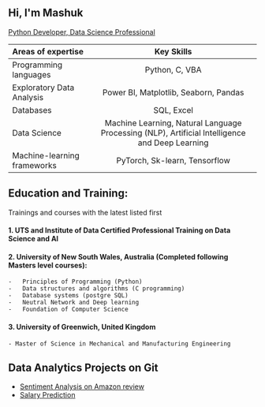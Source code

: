 ## Hi, I'm Mashuk 
[Python Developer, Data Science Professional](https://github.com/mashukul/data_analytics/tree/main)

| Areas of expertise      | Key Skills |
| :---        |    :----:   |
| Programming languages      | Python, C, VBA       |
| Exploratory Data Analysis   | Power BI, Matplotlib, Seaborn, Pandas       |
| Databases  | SQL, Excel        |
| Data Science   | Machine Learning, Natural Language Processing (NLP), Artificial Intelligence and Deep Learning       |
| Machine-learning frameworks   | PyTorch, Sk-learn, Tensorflow        | 

## Education and Training:

Trainings and courses with the latest listed first

#### 1. UTS and Institute of Data Certified Professional Training on Data Science and AI
#### 2. University of New South Wales, Australia (Completed following Masters level courses):
    -	Principles of Programming (Python)
    -	Data structures and algorithms (C programming)
    -	Database systems (postgre SQL)
    -	Neutral Network and Deep learning
    -	Foundation of Computer Science

#### 3. University of Greenwich, United Kingdom
    - Master of Science in Mechanical and Manufacturing Engineering

## Data Analytics Projects on Git
* [Sentiment Analysis on Amazon review](https://github.com/mashukul/data_analytics/tree/main/Data%20Projects/Review%20Sentiment%20Analysis)
* [Salary Prediction](https://github.com/mashukul/data_analytics/tree/main/Data%20Projects/Predicting%20Salary)

